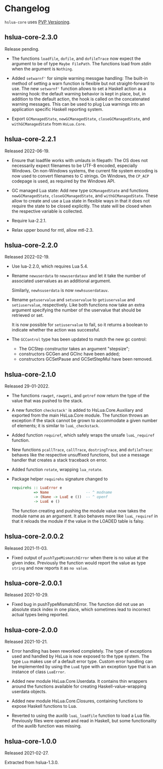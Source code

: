 # Changelog

`hslua-core` uses [PVP Versioning][].

## hslua-core-2.3.0

Release pending.

-   The functions `loadfile`, `dofile`, and `dofileTrace` now
    expect the argument to be of type `Maybe FilePath`. The
    functions load from *stdin* when the argument is `Nothing`.

-   Added `setwarnf'` for simple warning messgae handling: The
    built-in method of setting a warn function is flexible but not
    straight-forward to use. The new `setwarnf'` function allows
    to set a Haskell action as a warning hook: the default warning
    behavior is kept in place, but, in addition to the default
    action, the hook is called on the concatenated warning
    messages. This can be used to plug Lua warnings into an
    application specific Haskell reporting system.

-   Export `GCManagedState`, `newGCManagedState`,
    `closeGCManagedState`, and `withGCManagedState` from
    `HsLua.Core`.

## hslua-core-2.2.1

Released 2022-06-19.

-   Ensure that loadfile works with umlauts in filepath: The OS
    does not necessarily expect filenames to be UTF-8 encoded,
    especially Windows. On non-Windows systems, the current file
    system encoding is now used to convert filenames to C
    strings. On Windows, the `CP_ACP` codepage is used, as
    required by the Windows API.

-   GC managed Lua state: Add new type `GCManagedState` and
    functions `newGCManagedState`, `closeGCManagedState`, and
    `withGCManagedState`. These allow to create and use a Lua
    state in flexible ways in that it does not require the state
    to be closed explicitly. The state will be closed when the
    respective variable is collected.

-   Require lua-2.2.1.

-   Relax upper bound for mtl, allow mtl-2.3.

## hslua-core-2.2.0

Released 2022-02-19.

-    Use lua-2.2.0, which requires Lua 5.4.

-    Rename `newuserdata` to `newuserdatauv` and let it take the
     number of associated uservalues as an additional argument.

     Similarly, `newhsuserdata` is now `newhsuserdatauv`.

-    Rename `getuservalue` and `setuservalue` to `getiuservalue`
     and `setiuservalue`, respectively. Like both functions now
     take an extra argument specifying the number of the uservalue
     that should be retrieved or set.

     It is now possible for `setiuservalue` to fail, so it returns
     a boolean to indicate whether the action was successful.

-    The `GCControl` type has been updated to match the new gc
     control:

     -   The GCStep constructor takes an argument "stepsize";
     -   constructors GCGen and GCInc have been added;
     -   constructors GCSetPause and GCSetStepMul have been removed.

## hslua-core-2.1.0

Released 29-01-2022.

-   The functions `rawget`, `rawgeti`, and `getref` now return the
    type of the value that was pushed to the stack.

-   A new function `checkstack'` is added to HsLua.Core.Auxiliary
    and exported from the main HsLua.Core module. The function
    throws an exception if the stack cannot be grown to
    accommodate a given number of elements; it is similar to
    `luaL_checkstack`.

-   Added function `requiref`, which safely wraps the unsafe
    `luaL_requiref` function.

-   New functions `pcallTrace`, `callTrace`, `dostringTrace`, and
    `dofileTrace`: behaves like the respective unsuffixed
    functions, but use a message handler that creates a stack
    traceback on error.

-   Added function `rotate`, wrapping `lua_rotate`.

-   Package helper `requirehs` signature changed to

    ``` haskell
    requirehs :: LuaError e
              => Name                 -- ^ modname
              -> (Name -> LuaE e ())  -- ^ openf
              -> LuaE e ()
    ```

    The function creating and pushing the module value now takes
    the module name as an argument. It also behaves more like
    `luaL_requiref` in that it reloads the module if the value in
    the LOADED table is falsy.

## hslua-core-2.0.0.2

Released 2021-11-03.

-   Fixed output of `pushTypeMismatchError` when there is no value
    at the given index. Previously the function would report the
    value as type `string` and now reports it as `no value`.

## hslua-core-2.0.0.1

Released 2021-10-29.

-   Fixed bug in pushTypeMismatchError. The function did not use
    an absolute stack index in one place, which sometimes lead to
    incorrect actual types being reported.

## hslua-core-2.0.0

Released 2021-10-21.

-   Error handling has been reworked completely. The type of
    exceptions used and handled by HsLua is now exposed to the
    type system. The type `Lua` makes use of a default error type.
    Custom error handling can be implemented by using the `LuaE`
    type with an exception type that is an instance of class
    `LuaError`.

-   Added new module HsLua.Core.Userdata. It contains thin
    wrappers around the functions available for creating
    Haskell-value-wrapping userdata objects.

-   Added new module HsLua.Core.Closures, containing functions to
    expose Haskell functions to Lua.

-   Reverted to using the auxlib `luaL_loadfile` function to load
    a Lua file. Previously files were opened and read in Haskell,
    but some functionality of the auxlib function was missing.

## hslua-core-1.0.0

Released 2021-02-27.

Extracted from hslua-1.3.0.

  [PVP Versioning]: https://pvp.haskell.org
